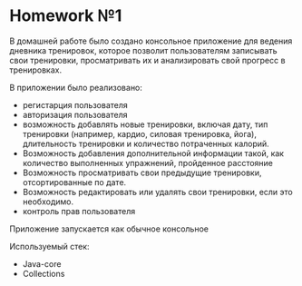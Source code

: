 # Homework №1

В домашней работе было создано консольное приложение для ведения дневника тренировок, которое позволит пользователям записывать свои тренировки, просматривать их и анализировать свой прогресс в тренировках.

В приложении было реализовано:
- регистарция пользователя
- авторизация пользователя
- возможность добавлять новые тренировки, включая дату, тип тренировки (например, кардио, силовая тренировка, йога), длительность тренировки и количество потраченных калорий. 
- Возможность добавления дополнительной информации такой, как количество выполненных упражнений, пройденное расстояние
- Возможность просматривать свои предыдущие тренировки, отсортированные по дате.
- Возможность редактировать или удалять свои тренировки, если это необходимо.
- контроль прав пользователя

Приложение запускается как обычное консольное

Используемый стек:
- Java-core
- Collections